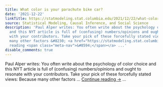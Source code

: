 ```yaml
---
title: What color is your parachute bike car?
date: '2021-12-22'
linkTitle: https://statmodeling.stat.columbia.edu/2021/12/22/what-color-is-your-parachute-bike-car/
source: Statistical Modeling, Causal Inference, and Social Science
description: 'Paul Alper writes: You often write about the psychology of color choice
  and this NYT article is full of (confusing) numbers/opinions and ought to resonate
  with your contributors. Take your pick of these forcefully stated views: Because
  many other factors &#8230; <a href="https://statmodeling.stat.columbia.edu/2021/12/22/what-color-is-your-parachute-bike-car/">Continue
  reading <span class="meta-nav">&#8594;</span></a> ...'
disable_comments: true
---
```

Paul Alper writes: You often write about the psychology of color choice and this NYT article is full of (confusing) numbers/opinions and ought to resonate with your contributors. Take your pick of these forcefully stated views: Because many other factors &#8230; <a href="https://statmodeling.stat.columbia.edu/2021/12/22/what-color-is-your-parachute-bike-car/">Continue reading <span class="meta-nav">&#8594;</span></a> ...